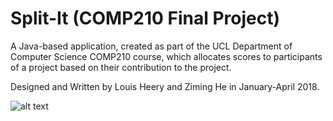 # Split-It (COMP210 Final Project)

A Java-based application, created as part of the UCL Department of Computer Science COMP210 course, which allocates scores to participants of a project based on their contribution to the project.

Designed and Written by Louis Heery and Ziming He in January-April 2018.

![alt text](https://raw.githubusercontent.com/louisheery/split-it/blob/master/splitit-diagram.png)
